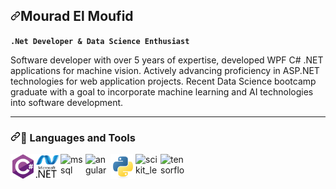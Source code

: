 <article class="markdown-body entry-content container-lg f5" itemprop="text">
  <h1 dir="auto">
    <a
      id="user-content-️-forrest-knight"
      class="anchor"
      aria-hidden="true"
      tabindex="-1"
      href="#️-forrest-knight"
      ><svg
        class="octicon octicon-link"
        viewBox="0 0 16 16"
        version="1.1"
        width="16"
        height="16"
        aria-hidden="true"
      >
        <path
          d="m7.775 3.275 1.25-1.25a3.5 3.5 0 1 1 4.95 4.95l-2.5 2.5a3.5 3.5 0 0 1-4.95 0 .751.751 0 0 1 .018-1.042.751.751 0 0 1 1.042-.018 1.998 1.998 0 0 0 2.83 0l2.5-2.5a2.002 2.002 0 0 0-2.83-2.83l-1.25 1.25a.751.751 0 0 1-1.042-.018.751.751 0 0 1-.018-1.042Zm-4.69 9.64a1.998 1.998 0 0 0 2.83 0l1.25-1.25a.751.751 0 0 1 1.042.018.751.751 0 0 1 .018 1.042l-1.25 1.25a3.5 3.5 0 1 1-4.95-4.95l2.5-2.5a3.5 3.5 0 0 1 4.95 0 .751.751 0 0 1-.018 1.042.751.751 0 0 1-1.042.018 1.998 1.998 0 0 0-2.83 0l-2.5 2.5a1.998 1.998 0 0 0 0 2.83Z"
        ></path></svg></a
    >Mourad El Moufid
  </h1>

  <p dir="auto">
    <strong><code>.Net Developer & Data Science Enthusiast</code></strong>
  </p>
  <p dir="auto">
    Software developer with over 5 years of expertise, developed WPF C# .NET
    applications for machine vision. Actively advancing proficiency in ASP.NET
    technologies for web application projects. Recent Data Science bootcamp
    graduate with a goal to incorporate machine learning and AI technologies
    into software development.
  </p>
  <hr />
  <h3 dir="auto">
    <a
      id="user-content--languages-and-tools"
      class="anchor"
      aria-hidden="true"
      tabindex="-1"
      href="#-languages-and-tools"
      ><svg
        class="octicon octicon-link"
        viewBox="0 0 16 16"
        version="1.1"
        width="16"
        height="16"
        aria-hidden="true"
      >
        <path
          d="m7.775 3.275 1.25-1.25a3.5 3.5 0 1 1 4.95 4.95l-2.5 2.5a3.5 3.5 0 0 1-4.95 0 .751.751 0 0 1 .018-1.042.751.751 0 0 1 1.042-.018 1.998 1.998 0 0 0 2.83 0l2.5-2.5a2.002 2.002 0 0 0-2.83-2.83l-1.25 1.25a.751.751 0 0 1-1.042-.018.751.751 0 0 1-.018-1.042Zm-4.69 9.64a1.998 1.998 0 0 0 2.83 0l1.25-1.25a.751.751 0 0 1 1.042.018.751.751 0 0 1 .018 1.042l-1.25 1.25a3.5 3.5 0 1 1-4.95-4.95l2.5-2.5a3.5 3.5 0 0 1 4.95 0 .751.751 0 0 1-.018 1.042.751.751 0 0 1-1.042.018 1.998 1.998 0 0 0-2.83 0l-2.5 2.5a1.998 1.998 0 0 0 0 2.83Z"
        ></path></svg></a
    >🧰 Languages and Tools
  </h3>
  <p dir="auto">
    <a href="https://www.w3schools.com/cs/" target="_blank" rel="noreferrer">
      <img
        align="left"
        src="https://raw.githubusercontent.com/devicons/devicon/master/icons/csharp/csharp-original.svg"
        alt="csharp"
        width="40"
        height="40"
      />
    </a>
  </p>
  <p dir="auto">
    <a href="https://dotnet.microsoft.com/" target="_blank" rel="noreferrer">
      <img
        align="left"
        src="https://raw.githubusercontent.com/devicons/devicon/master/icons/dot-net/dot-net-original-wordmark.svg"
        alt="dotnet"
        width="40"
        height="40"
      />
    </a>
  </p>
  <p dir="auto">
    <a
      href="https://www.microsoft.com/en-us/sql-server"
      target="_blank"
      rel="noreferrer"
    >
      <img
        align="left"
        src="https://www.svgrepo.com/show/303229/microsoft-sql-server-logo.svg"
        alt="mssql"
        width="40"
        height="40"
      />
    </a>
  </p>
  <p dir="auto">
    <a href="https://angular.io" target="_blank" rel="noreferrer">
      <img
        align="left"
        src="https://angular.io/assets/images/logos/angular/angular.svg"
        alt="angular"
        width="40"
        height="40"
      />
    </a>
  </p>

  <p dir="auto">
    <a href="https://www.python.org" target="_blank" rel="noreferrer">
      <img
        align="left"
        src="https://raw.githubusercontent.com/devicons/devicon/master/icons/python/python-original.svg"
        alt="python"
        width="40"
        height="40"
      />
    </a>
  </p>

  <p dir="auto">
    <a href="https://scikit-learn.org/" target="_blank" rel="noreferrer">
      <img
        align="left"
        src="https://upload.wikimedia.org/wikipedia/commons/0/05/Scikit_learn_logo_small.svg"
        alt="scikit_learn"
        width="40"
        height="40"
      />
    </a>
  </p>
  <p dir="auto">
    <a href="https://www.tensorflow.org" target="_blank" rel="noreferrer">
      <img
        align="left"
        src="https://www.vectorlogo.zone/logos/tensorflow/tensorflow-icon.svg"
        alt="tensorflow"
        width="40"
        height="40"
      />
    </a>
  </p>
  <br />
</article>
